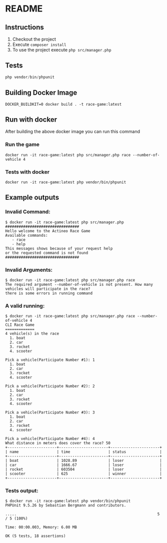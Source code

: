 README
===

## Instructions

1. Checkout the project
2. Execute `composer install`
3. To use the project execute `php src/manager.php`

## Tests

```php
php vendor/bin/phpunit
```

## Building Docker Image

```shell
DOCKER_BUILDKIT=0 docker build . -t race-game:latest
```

## Run with docker

After building the above docker image you can run this command

### Run the game
```shell
docker run -it race-game:latest php src/manager.php race --number-of-vehicle 4
```

### Tests with docker
```shell
docker run -it race-game:latest php vendor/bin/phpunit
```



## Example outputs

### Invalid Command:

```shell
$ docker run -it race-game:latest php src/manager.php
#################################
Hello welcome to the Actineo Race Game
Available commands:
   - race
   - help
This messages shows because of your request help
or the requested command is not found
#################################
```

### Invalid Arguments:

```shell
$ docker run -it race-game:latest php src/manager.php race
The required argument --number-of-vehicle is not present. How many vehicles will participate in the race?
there is some errors in running command
```

### A valid running:

```shell
$ docker run -it race-game:latest php src/manager.php race --number-of-vehicle 4
CLI Race Game
=============
4 vehicle(s) in the race
  1. boat
  2. car
  3. rocket
  4. scooter

Pick a vehicle(Participate Number #1): 1
  1. boat
  2. car
  3. rocket
  4. scooter

Pick a vehicle(Participate Number #2): 2
  1. boat
  2. car
  3. rocket
  4. scooter

Pick a vehicle(Participate Number #3): 3
  1. boat
  2. car
  3. rocket
  4. scooter

Pick a vehicle(Participate Number #4): 4
What distance in meters does cover the race? 50
+----------------------+----------------------+----------------------+
| name                 | time                 | status               |
+----------------------+----------------------+----------------------+
| boat                 | 1028.89              | loser                |
| car                  | 1666.67              | loser                |
| rocket               | 603504               | loser                |
| scooter              | 625                  | winner               |
+----------------------+----------------------+----------------------+

```


### Tests output:

```shell
$ docker run -it race-game:latest php vendor/bin/phpunit
PHPUnit 9.5.26 by Sebastian Bergmann and contributors.

.....                                                               5 / 5 (100%)

Time: 00:00.003, Memory: 6.00 MB

OK (5 tests, 18 assertions)
```
